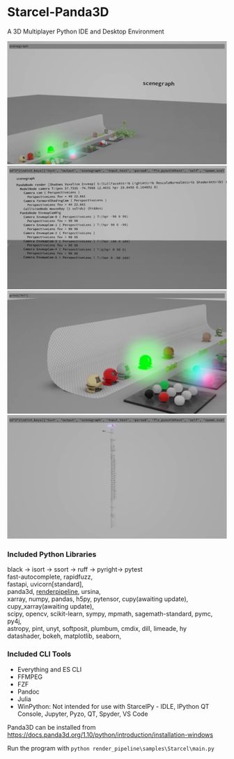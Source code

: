 # Starcel-Panda3D
A 3D Multiplayer Python IDE and Desktop Environment

![](images/4.png)
![](images/1.png)
![](images/2.png)
![](images/3.png)

### Included Python Libraries
black -> isort -> ssort -> ruff -> pyright-> pytest\
fast-autocomplete, rapidfuzz,\
fastapi, uvicorn[standard],\
panda3d, [renderpipeline](https://github.com/tobspr/RenderPipeline), ursina,\
xarray, numpy, pandas, h5py, pytensor, cupy(awaiting update), cupy_xarray(awaiting update),\
scipy, opencv, scikit-learn, sympy, mpmath, sagemath-standard, pymc, py4j,\
astropy, pint, unyt, softposit, plumbum, cmdix, dill, limeade, hy\
datashader, bokeh, matplotlib, seaborn,


### Included CLI Tools
* Everything and ES CLI
* FFMPEG
* FZF
* Pandoc
* Julia
* WinPython: Not intended for use with StarcelPy - IDLE, IPython QT Console, Jupyter, Pyzo, QT, Spyder, VS Code


Panda3D can be installed from https://docs.panda3d.org/1.10/python/introduction/installation-windows

Run the program with ```python render_pipeline\samples\Starcel\main.py```